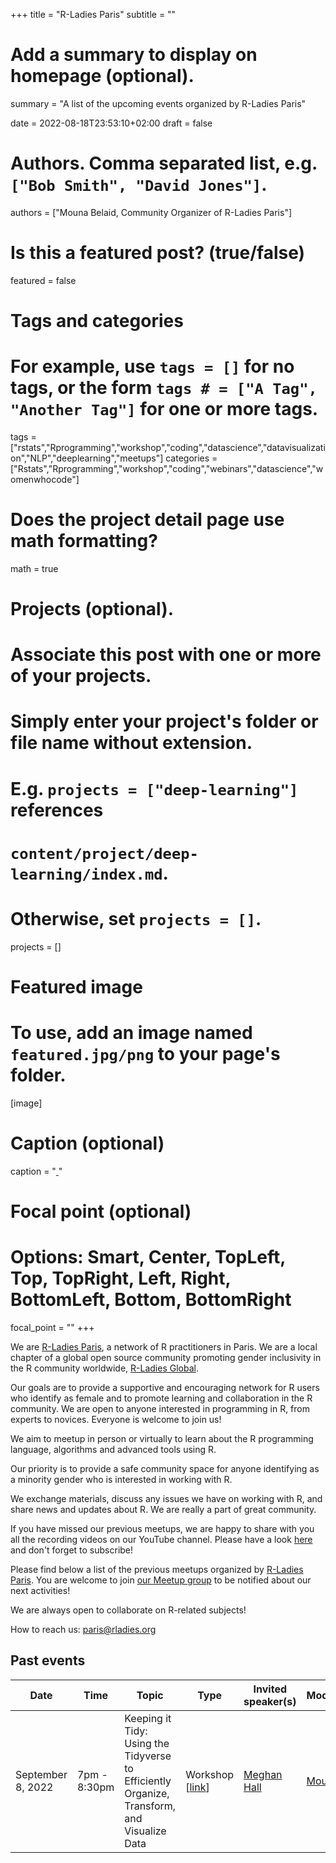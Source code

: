 +++
title = "R-Ladies Paris"
subtitle = ""

# Add a summary to display on homepage (optional).
summary = "A list of the upcoming events organized by R-Ladies Paris"

date = 2022-08-18T23:53:10+02:00
draft = false

# Authors. Comma separated list, e.g. `["Bob Smith", "David Jones"]`.
authors = ["Mouna Belaid, Community Organizer of R-Ladies Paris"]

# Is this a featured post? (true/false)
featured = false

# Tags and categories
# For example, use `tags = []` for no tags, or the form `tags # = ["A Tag", "Another Tag"]` for one or more tags.
tags = ["rstats","Rprogramming","workshop","coding","datascience","datavisualization","NLP","deeplearning","meetups"]
categories = ["Rstats","Rprogramming","workshop","coding","webinars","datascience","womenwhocode"]

# Does the project detail page use math formatting?
math = true

# Projects (optional).
#   Associate this post with one or more of your projects.
#   Simply enter your project's folder or file name without extension.
#   E.g. `projects = ["deep-learning"]` references 
#   `content/project/deep-learning/index.md`.
#   Otherwise, set `projects = []`.
projects = []

# Featured image
# To use, add an image named `featured.jpg/png` to your page's folder. 
[image]
  # Caption (optional)
  caption = "[ ](https://rladies.org/tunisia-rladies/)"

  # Focal point (optional)
  # Options: Smart, Center, TopLeft, Top, TopRight, Left, Right, BottomLeft, Bottom, BottomRight
  focal_point = ""
+++

We are [R-Ladies Paris](https://www.meetup.com/rladies-paris/), a network of R practitioners in Paris. We are a local chapter of a global open source community promoting gender inclusivity in the R community worldwide, [R-Ladies Global](https://t.co/7HMQw0VGas).

Our goals are to provide a supportive and encouraging network for R users who identify as female and to promote learning and collaboration in the R community. We are open to anyone interested in programming in R, from experts to novices. Everyone is welcome to join us!

We aim to meetup in person or virtually to learn about the R programming language, algorithms and advanced tools using R. 

Our priority is to provide a safe community space for anyone identifying as a minority gender who is interested in working with R.

We exchange materials, discuss any issues we have on working with R, and share news and updates about R. We are really a part of great community.

If you have missed our previous meetups, we are happy to share with you all the recording videos on our YouTube channel. Please have a look [here](https://www.youtube.com/channel/UCWTFKtW_ReLP9zmMTYjRqug) and don't forget to subscribe!

Please find below a list of the previous meetups organized by [R-Ladies Paris](https://twitter.com/RLadiesParis). You are welcome to join [our Meetup group](https://www.meetup.com/rladies-paris/) to be notified about our next activities!

We are always open to collaborate on R-related subjects!

How to reach us: paris@rladies.org

## Past events

| Date  | Time  | Topic  | Type  | Invited speaker(s) | Moderator(s) | Place  | Event materials  |
|---|---|---|---|---|---|---|---|
| September 8, 2022 | 7pm - 8:30pm | Keeping it Tidy: Using the Tidyverse to Efficiently Organize, Transform, and Visualize Data | Workshop [[link](https://www.meetup.com/rladies-paris/events/287856868/)] | [Meghan Hall](https://meghan.rbind.io/) | [Mouna Belaid](https://mounabelaid.netlify.app/) | Zoom | To provide |
